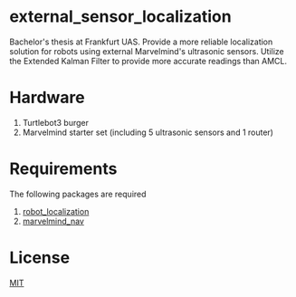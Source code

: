 # external_sensor_localization

Bachelor's thesis at Frankfurt UAS. Provide a more reliable localization solution for robots using external Marvelmind's ultrasonic sensors. Utilize the Extended Kalman Filter to provide more accurate readings than AMCL.

# Hardware

1. Turtlebot3 burger
2. Marvelmind starter set (including 5 ultrasonic sensors and 1 router)

# Requirements

The following packages are required

1. [robot_localization](http://wiki.ros.org/robot_localization) 
2. [marvelmind_nav](https://bitbucket.org/marvelmind_robotics/ros_marvelmind_package)

# License

[MIT](https://opensource.org/licenses/MIT)
